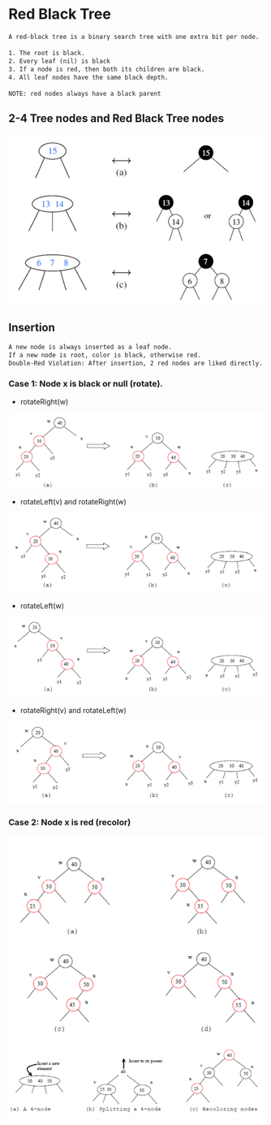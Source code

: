 # Red Black Tree

    A red-black tree is a binary search tree with one extra bit per node.
    
    1. The root is black.
    2. Every leaf (nil) is black
    3. If a node is red, then both its children are black.
    4. All leaf nodes have the same black depth.
    
    NOTE: red nodes always have a black parent 
    
## 2-4 Tree nodes and Red Black Tree nodes   
![RedBlackTreeNode](/images/RedBlackTreeNode.png)

## Insertion
    
    A new node is always inserted as a leaf node.
    If a new node is root, color is black, otherwise red.
    Double-Red Violation: After insertion, 2 red nodes are liked directly.

### Case 1: Node x is black or null (rotate).

* rotateRight(w)
    
![DoubleRedViolation](/images/RedBlackTreeDoubleRedViolation1-1.png)

* rotateLeft(v) and rotateRight(w)

![DoubleRedViolation](/images/RedBlackTreeDoubleRedViolation1-2.png)

* rotateLeft(w)

![DoubleRedViolation](/images/RedBlackTreeDoubleRedViolation1-3.png)

* rotateRight(v) and rotateLeft(w)

![DoubleRedViolation](/images/RedBlackTreeDoubleRedViolation1-4.png)

### Case 2: Node x is red (recolor)
![DoubleRedViolation](/images/RedBlackTreeDoubleRedViolation2-1.png)
![DoubleRedViolation](/images/RedBlackTreeDoubleRedViolation2-2.png)